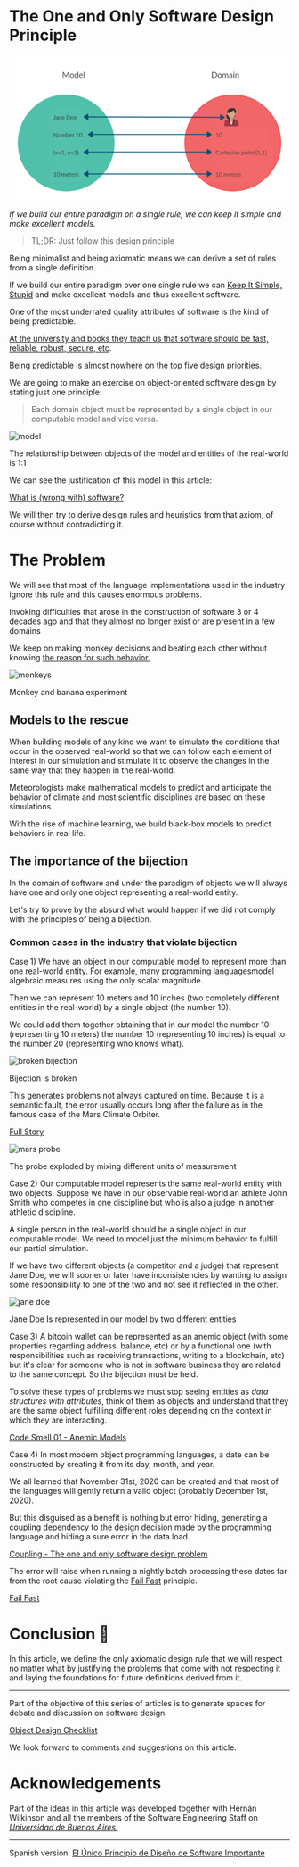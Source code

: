 # The One and Only Software Design Principle

![The One and Only Software Design Principle](The%20One%20and%20Only%20Software%20Design%20Principle.png)

*If we build our entire paradigm on a single rule, we can keep it simple and make excellent models.*

> TL;DR: Just follow this design principle

Being minimalist and being axiomatic means we can derive a set of rules from a single definition.

If we build our entire paradigm over one single rule we can [Keep It Simple, Stupid](https://en.wikipedia.org/wiki/KISS_principle) and make excellent models and thus excellent software.

One of the most underrated quality attributes of software is the kind of being predictable. 

[At the university and books they teach us that software should be fast, reliable, robust, secure, etc](https://books.google.com/books?id=mdiIu8Kk1WMC&pg=PA74&lpg=PA74&dq=clements+quality+attributes&source=bl&ots=UeR_V8ecOU&sig=ACfU3U25yW6Cbz9-Takxo2LNKrcc_yAPoA&hl=es-419&sa=X&redir_esc=y#v=onepage&q=clements%20quality%20attributes&f=false). 

Being predictable is almost nowhere on the top five design priorities.

We are going to make an exercise on object-oriented software design by stating just one principle:

> Each domain object must be represented by a single object in our computable model and vice versa.

![model](https://cdn.hashnode.com/res/hashnode/image/upload/v1598842979012/j-xiUt-jT.png)

The relationship between objects of the model and entities of the real-world is 1:1

We can see the justification of this model in this article:

[What is (wrong with) software?](https://github.com/mcsee/Software-Design-Articles/tree/main/Articles/Theory/What%20is%20(wrong%20with)%20software/readme.md)

We will then try to derive design rules and heuristics from that axiom, of course without contradicting it.

# The Problem

We will see that most of the language implementations used in the industry ignore this rule and this causes enormous problems.

Invoking difficulties that arose in the construction of software 3 or 4 decades ago and that they almost no longer exist or are present in a few domains

We keep on making monkey decisions and beating each other without knowing [the reason for such behavior.](https://www.youtube.com/watch?v=pgJ8-IaBSeY)

![monkeys](https://cdn.hashnode.com/res/hashnode/image/upload/v1598843041118/lvcCdU94B.jpeg)

Monkey and banana experiment

## Models to the rescue

When building models of any kind we want to simulate the conditions that occur in the observed real-world so that we can follow each element of interest in our simulation and stimulate it to observe the changes in the same way that they happen in the real-world.

Meteorologists make mathematical models to predict and anticipate the behavior of climate and most scientific disciplines are based on these simulations. 

With the rise of machine learning, we build black-box models to predict behaviors in real life.

## The importance of the bijection

In the domain of software and under the paradigm of objects we will always have one and only one object representing a real-world entity.

Let's try to prove by the absurd what would happen if we did not comply with the principles of being a bijection.

### Common cases in the industry that violate bijection

Case 1) We have an object in our computable model to represent more than one real-world entity. For example, many programming languages ​​model algebraic measures using the only scalar magnitude.

Then we can represent 10 meters and 10 inches (two completely different entities in the real-world) by a single object (the number 10).

We could add them together obtaining that in our model the number 10 (representing 10 meters) the number 10 (representing 10 inches) is equal to the number 20 (representing who knows what).

![broken bijection](https://cdn.hashnode.com/res/hashnode/image/upload/v1598843113002/Vr87N_Nbn.png)

Bijection is broken

This generates problems not always captured on time. Because it is a semantic fault, the error usually occurs long after the failure as in the famous case of the Mars Climate Orbiter.

[Full Story](https://www.latimes.com/archives/la-xpm-1999-oct-01-mn-17288-story.html)

![mars probe](https://cdn.hashnode.com/res/hashnode/image/upload/v1598843154032/6CvVfEHXa.jpeg)

The probe exploded by mixing different units of measurement

Case 2) Our computable model represents the same real-world entity with two objects.
Suppose we have in our observable real-world an athlete John Smith who competes in one discipline but who is also a judge in another athletic discipline.

A single person in the real-world should be a single object in our computable model. We need to model just the minimum behavior to fulfill our partial simulation.

If we have two different objects (a competitor and a judge) that represent Jane Doe, we will sooner or later have inconsistencies by wanting to assign some responsibility to one of the two and not see it reflected in the other.

![jane doe](https://cdn.hashnode.com/res/hashnode/image/upload/v1598843176464/--Dy6h_VM.png)

Jane Doe Is represented in our model by two different entities

Case 3) A bitcoin wallet can be represented as an anemic object (with some properties regarding address, balance, etc) or by a functional one (with responsibilities such as receiving transactions, writing to a blockchain, etc) but it's clear for someone who is not in software business they are related to the same concept. So the bijection must be held.

To solve these types of problems we must stop seeing entities as *data structures with attributes*, think of them as objects and understand that they are the same object fulfilling different roles depending on the context in which they are interacting.

[Code Smell 01 - Anemic Models](https://github.com/mcsee/Software-Design-Articles/tree/main/Articles/Code%20Smells/Code%20Smell%2001%20-%20Anemic%20Models/readme.md)

Case 4) In most modern object programming languages, a date can be constructed by creating it from its day, month, and year.

We all learned that November 31st, 2020 can be created and that most of the languages ​​will gently return a valid object (probably December 1st, 2020).

But this disguised as a benefit is nothing but error hiding, generating a coupling dependency to the design decision made by the programming language and hiding a sure error in the data load.

[Coupling - The one and only software design problem](https://github.com/mcsee/Software-Design-Articles/tree/main/Articles/Theory/Coupling%20-%20The%20one%20and%20only%20software%20design%20problem/readme.md)

The error will raise when running a nightly batch processing these dates far from the root cause violating the [Fail Fast](https://en.wikipedia.org/wiki/Fail-fast) principle.

[Fail Fast](https://github.com/mcsee/Software-Design-Articles/tree/main/Articles/Theory/Fail%20Fast/readme.md)

# Conclusion 🏁

In this article, we define the only axiomatic design rule that we will respect no matter what by justifying the problems that come with not respecting it and laying the foundations for future definitions derived from it.

* * * * *

Part of the objective of this series of articles is to generate spaces for debate and discussion on software design.

[Object Design Checklist](https://github.com/mcsee/Software-Design-Articles/tree/main/Articles/Theory/Object%20Design%20Checklist/readme.md)

We look forward to comments and suggestions on this article.

# Acknowledgements

Part of the ideas in this article was developed together with Hernán Wilkinson and all the members of the Software Engineering Staff on [*Universidad de Buenos Aires.*](https://www.isw2.com.ar/)

***

Spanish version: [El Único Principio de Diseño de Software Importante]()